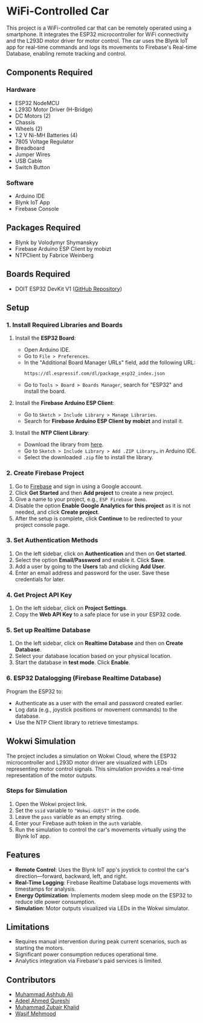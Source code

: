 # WiFi-Controlled Car

This project is a WiFi-controlled car that can be remotely operated using a smartphone. It integrates the ESP32 microcontroller for WiFi connectivity and the L293D motor driver for motor control. The car uses the Blynk IoT app for real-time commands and logs its movements to Firebase's Real-time Database, enabling remote tracking and control.

## Components Required

### Hardware
- ESP32 NodeMCU
- L293D Motor Driver (H-Bridge)
- DC Motors (2)
- Chassis
- Wheels (2)
- 1.2 V Ni-MH Batteries (4)
- 7805 Voltage Regulator
- Breadboard
- Jumper Wires
- USB Cable
- Switch Button

### Software
- Arduino IDE
- Blynk IoT App
- Firebase Console

## Packages Required
- Blynk by Volodymyr Shymanskyy
- Firebase Arduino ESP Client by mobizt
- NTPClient by Fabrice Weinberg

## Boards Required
- DOIT ESP32 DevKit V1 ([GitHub Repository](https://github.com/espressif/arduino-esp32))

## Setup

### 1. Install Required Libraries and Boards
1. Install the **ESP32 Board**:
   - Open Arduino IDE.
   - Go to `File > Preferences`.
   - In the "Additional Board Manager URLs" field, add the following URL:
     ```
     https://dl.espressif.com/dl/package_esp32_index.json
     ```
   - Go to `Tools > Board > Boards Manager`, search for "ESP32" and install the board.

2. Install the **Firebase Arduino ESP Client**:
   - Go to `Sketch > Include Library > Manage Libraries`.
   - Search for **Firebase Arduino ESP Client by mobizt** and install it.

3. Install the **NTP Client Library**:
   - Download the library from [here](https://github.com/taranais/NTPClient/archive/master.zip).
   - Go to `Sketch > Include Library > Add .ZIP Library…` in Arduino IDE.
   - Select the downloaded `.zip` file to install the library.

### 2. Create Firebase Project
1. Go to [Firebase](https://firebase.google.com) and sign in using a Google account.
2. Click **Get Started** and then **Add project** to create a new project.
3. Give a name to your project, e.g., `ESP Firebase Demo`.
4. Disable the option **Enable Google Analytics for this project** as it is not needed, and click **Create project**.
5. After the setup is complete, click **Continue** to be redirected to your project console page.

### 3. Set Authentication Methods
1. On the left sidebar, click on **Authentication** and then on **Get started**.
2. Select the option **Email/Password** and enable it. Click **Save**.
3. Add a user by going to the **Users** tab and clicking **Add User**.
4. Enter an email address and password for the user. Save these credentials for later.

### 4. Get Project API Key
1. On the left sidebar, click on **Project Settings**.
2. Copy the **Web API Key** to a safe place for use in your ESP32 code.

### 5. Set up Realtime Database
1. On the left sidebar, click on **Realtime Database** and then on **Create Database**.
2. Select your database location based on your physical location.
3. Start the database in **test mode**. Click **Enable**.

### 6. ESP32 Datalogging (Firebase Realtime Database)

Program the ESP32 to:

- Authenticate as a user with the email and password created earlier.
- Log data (e.g., joystick positions or movement commands) to the database.
- Use the NTP Client library to retrieve timestamps.

## Wokwi Simulation

The project includes a simulation on Wokwi Cloud, where the ESP32 microcontroller and L293D motor driver are visualized with LEDs representing motor control signals. This simulation provides a real-time representation of the motor outputs.

### Steps for Simulation

1. Open the Wokwi project link.
2. Set the `ssid` variable to `"Wokwi-GUEST"` in the code.
3. Leave the `pass` variable as an empty string.
4. Enter your Firebase auth token in the `auth` variable.
5. Run the simulation to control the car's movements virtually using the Blynk IoT app.

## Features

- **Remote Control**: Uses the Blynk IoT app's joystick to control the car's direction—forward, backward, left, and right.
- **Real-Time Logging**: Firebase Realtime Database logs movements with timestamps for analysis.
- **Energy Optimization**: Implements modem sleep mode on the ESP32 to reduce idle power consumption.
- **Simulation**: Motor outputs visualized via LEDs in the Wokwi simulator.

## Limitations

- Requires manual intervention during peak current scenarios, such as starting the motors.
- Significant power consumption reduces operational time.
- Analytics integration via Firebase's paid services is limited.

## Contributors

- [Muhammad Ashhub Ali](https://github.com/NightWalker7558)
- [Adeel Ahmed Qureshi](https://github.com/itsAdee)
- [Muhammad Zubair Khalid](https://github.com/ZubairKhalid42)
- [Wasif Mehmood](https://github.com/wasif2mehmood)
